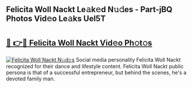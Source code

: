 ## Felicita Woll Nackt Le𝚊k𝚎d N𝚞𝚍es - Part-jBQ Photos Vid𝚎o Le𝚊ks Uel5T

# <h2><a href="http://fb35g7a.evod.top/?m=Felicita+Woll+Nackt">🔗 👉🔴 Felicita Woll Nackt Vid𝚎o Ph𝚘t𝚘s</a></h2>

[![Felicita Woll Nackt N𝚞d𝚎s](https://i.imgur.com/8V9OHl7.gif)](http://fb35g7a.evod.top/?m=Felicita+Woll+Nackt)
Social media personality Felicita Woll Nackt recognized for their dance and lifestyle content. Felicita Woll Nackt public persona is that of a successful entrepreneur, but behind the scenes, he's a devoted family man. 
